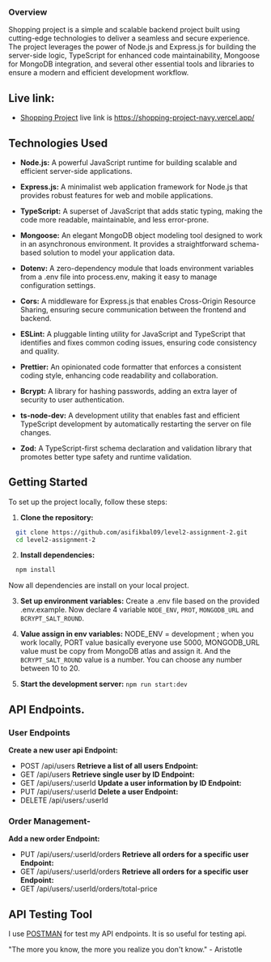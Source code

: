 ### Overview
Shopping project is a simple and scalable backend project built using cutting-edge technologies to deliver a seamless and secure experience. The project leverages the power of Node.js and Express.js for building the server-side logic, TypeScript for enhanced code maintainability, Mongoose for MongoDB integration, and several other essential tools and libraries to ensure a modern and efficient development workflow.

## Live link:
 - [Shopping Project](https://shopping-project-navy.vercel.app/) live link is https://shopping-project-navy.vercel.app/

## Technologies Used
- **Node.js:** A powerful JavaScript runtime for building scalable and efficient server-side applications.
- **Express.js:** A minimalist web application framework for Node.js that provides robust features for web and mobile applications.
- **TypeScript:** A superset of JavaScript that adds static typing, making the code more readable, maintainable, and less error-prone.
- **Mongoose:** An elegant MongoDB object modeling tool designed to work in an asynchronous environment. It provides a straightforward schema-based solution to model your application data.
- **Dotenv:** A zero-dependency module that loads environment variables from a .env file into process.env, making it easy to manage configuration settings.
- **Cors:** A middleware for Express.js that enables Cross-Origin Resource Sharing, ensuring secure communication between the frontend and backend.
- **ESLint:** A pluggable linting utility for JavaScript and TypeScript that identifies and fixes common coding issues, ensuring code consistency and quality.
- **Prettier:** An opinionated code formatter that enforces a consistent coding style, enhancing code readability and collaboration.
- **Bcrypt:** A library for hashing passwords, adding an extra layer of security to user authentication.
- **ts-node-dev:** A development utility that enables fast and efficient TypeScript development by automatically restarting the server on file changes.

- **Zod:** A TypeScript-first schema declaration and validation library that promotes better type safety and runtime validation.
## Getting Started
To set up the project locally, follow these steps:

1. **Clone the repository:** 
```bash
  git clone https://github.com/asifikbal09/level2-assignment-2.git
  cd level2-assignment-2
```
2. **Install dependencies:** 
```bash
  npm install
```
Now all dependencies are install on your local project.

3. **Set up environment variables:** Create a .env file based on the provided .env.example. Now declare 4 variable `NODE_ENV`, `PROT`, `MONGODB_URL` and `BCRYPT_SALT_ROUND`.

4. **Value assign in env variables:** NODE_ENV = development ; when you work locally, PORT value basically everyone use 5000, MONGODB_URL value must be copy from MongoDB atlas and assign it. And the `BCRYPT_SALT_ROUND` value is a number. You can choose any number between 10 to 20. 

5. **Start the development server:** `npm run start:dev` 

## API Endpoints.
### User Endpoints
**Create a new user api Endpoint:**
- POST /api/users
**Retrieve a list of all users Endpoint:**
- GET /api/users
**Retrieve single user by ID Endpoint:**
- GET /api/users/:userId
**Update a user information by ID Endpoint:**
- PUT /api/users/:userId
**Delete a user Endpoint:**
- DELETE /api/users/:userId
### Order Management-
**Add a new order Endpoint:**
- PUT /api/users/:userId/orders
**Retrieve all orders for a specific user Endpoint:**
- GET /api/users/:userId/orders
**Retrieve all orders for a specific user Endpoint:**
- GET /api/users/:userId/orders/total-price

## API Testing Tool
I use [POSTMAN](https://www.postman.com/) for test my API endpoints. It is so useful for testing api.

"The more you know, the more you realize you don't know." - Aristotle

